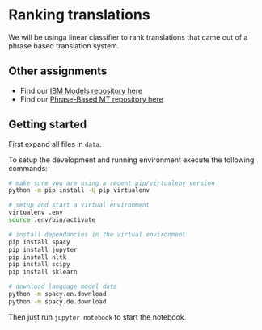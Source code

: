 Ranking translations
====================

We will be usinga linear classifier to rank translations that came out of a phrase based translation system.

Other assignments
------

* Find our [IBM Models repository here](https://github.com/pepijnkokke/IBM-SMT)
* Find our [Phrase-Based MT repository here](https://github.com/pepijnkokke/Phrase-Based-Translation)

Getting started
------

First expand all files in `data`.

To setup the development and running environment execute the following commands:

```bash
# make sure you are using a recent pip/virtualenv version
python -m pip install -U pip virtualenv

# setup and start a virtual environment
virtualenv .env
source .env/bin/activate

# install dependancies in the virtual environment
pip install spacy
pip install jupyter
pip install nltk
pip install scipy
pip install sklearn

# download language model data
python -m spacy.en.download
python -m spacy.de.download
```

Then just run `jupyter notebook` to start the notebook.

